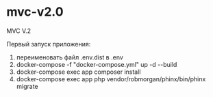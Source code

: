 # mvc-v2.0
 MVC V.2

Первый запуск приложения:
1) переименовать файл .env.dist в .env
1) docker-compose -f "docker-compose.yml" up -d --build
2) docker-compose exec app composer install
3) docker-compose exec app php vendor/robmorgan/phinx/bin/phinx migrate
